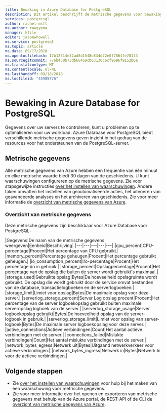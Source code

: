 ```yaml
---
title: Bewaking in Azure Database for PostgreSQL
description: Dit artikel beschrijft de metrische gegevens voor bewaking en waarschuwingen voor Azure Database voor PostgreSQL, met inbegrip van CPU, opslag en verbinding statistieken.
services: postgresql
author: rachel-msft
ms.author: raagyema
manager: kfile
editor: jasonwhowell
ms.service: postgresql
ms.topic: article
ms.date: 09/17/2018
ms.openlocfilehash: 17b12514e32ad8d1548d834d72e0f7564fe78143
ms.sourcegitcommit: 776b450b73db66469cb63130c6cf9696f9152b6a
ms.translationtype: MT
ms.contentlocale: nl-NL
ms.lasthandoff: 09/18/2018
ms.locfileid: "45985776"
---
```

# <a name="monitoring-in-azure-database-for-postgresql"></a>Bewaking in Azure Database for PostgreSQL
Gegevens over uw servers te controleren, kunt u problemen op te optimaliseren voor uw workload. Azure Database voor PostgreSQL biedt verschillende metrische gegevens geven inzicht in het gedrag van de resources voor het ondersteunen van de PostgreSQL-server. 

## <a name="metrics"></a>Metrische gegevens
Alle metrische gegevens van Azure hebben een frequentie van één minuut en elke metrische waarde biedt 30 dagen van de geschiedenis. U kunt waarschuwingen configureren op de metrische gegevens. Zie voor stapsgewijze instructies [over het instellen van waarschuwingen](howto-alert-on-metric.md). Andere taken omvatten het instellen van geautomatiseerde acties, het uitvoeren van geavanceerde analyses en het archiveren van geschiedenis. Zie voor meer informatie de [overzicht van metrische gegevens van Azure](../monitoring-and-diagnostics/monitoring-overview-metrics.md).

### <a name="list-of-metrics"></a>Overzicht van metrische gegevens
Deze metrische gegevens zijn beschikbaar voor Azure Database voor PostgreSQL:

|Gegevens|De naam van de metrische gegevens weergeven|Eenheid|Beschrijving|
|---|---|---|---|---|
|cpu_percent|CPU-percentage|Procent|Het percentage van CPU gebruikt.|
|memory_percent|Percentage geheugen|Procent|Het percentage gebruikt geheugen.|
|io_consumption_percent|I/o-percentage|Procent|Het percentage i/o in gebruik.|
|storage_percent|Opslagpercentage|Procent|Het percentage van de opslag die buiten de server wordt gebruikt's maximaal.|
|storage_used|Gebruikte opslag|Bytes|De hoeveelheid opslagruimte wordt gebruikt. De opslag die wordt gebruikt door de service omvat bestanden van de database, transactielogboeken en de serverlogboeken.|
|storage_limit|Limiet voor opslag|Bytes|De maximale opslag voor deze server.|
|serverlog_storage_percent|Server Log opslag procent|Procent|Het percentage van de server logboekopslag gebruikt buiten maximale serveropslag logboek van de server.|
|serverlog_storage_usage|Server logboekopslag gebruikt|Bytes|De hoeveelheid opslag van de server-logboek in gebruik.|
|serverlog_storage_limit|Limiet voor opslag van server-logboek|Bytes|De maximale server logboekopslag voor deze server.|
|active_connections|Actieve verbindingen|Count|Het aantal actieve verbindingen met de server.|
|connections_failed|Mislukte verbindingen|Count|Het aantal mislukte verbindingen met de server.|
|network_bytes_egress|Netwerk uit|Bytes|Uitgaand netwerkverkeer voor actieve verbindingen.|
|network_bytes_ingress|Netwerk in|Bytes|Netwerk In voor de actieve verbindingen.|


## <a name="next-steps"></a>Volgende stappen
- Zie [over het instellen van waarschuwingen](howto-alert-on-metric.md) voor hulp bij het maken van een waarschuwing voor metrische gegevens.
- Zie voor meer informatie over het openen en exporteren van metrische gegevens met behulp van de Azure portal, de REST-API of de CLI de [overzicht van metrische gegevens van Azure](../monitoring-and-diagnostics/monitoring-overview-metrics.md).
